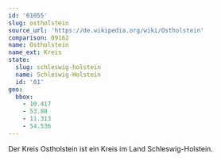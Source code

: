 ```yaml
---
id: '01055'
slug: ostholstein
source_url: 'https://de.wikipedia.org/wiki/Ostholstein'
comparison: 09162
name: Ostholstein
name_ext: Kreis
state:
  slug: schleswig-holstein
  name: Schleswig-Holstein
  id: '01'
geo:
  bbox:
    - 10.417
    - 53.88
    - 11.313
    - 54.536
---
```


Der Kreis Ostholstein ist ein Kreis im Land Schleswig-Holstein.

